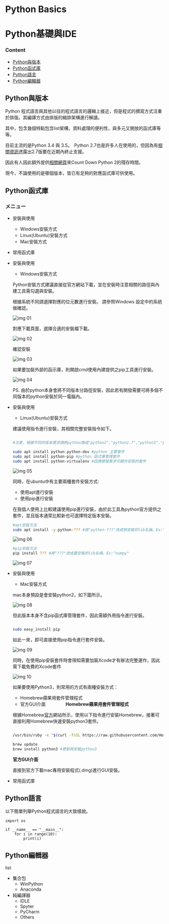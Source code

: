 # Python Basics
# Python基礎與IDE

### Content
* [Python與版本](#python與版本)
* [Python函式庫](#python函式庫)
* [Python語言](#python語言)
* [Python編輯器](#python編輯器)

## Python與版本

Python 程式語言與其他以往的程式語言的邏輯上接近，但是程式的撰寫方式注重於排版。其編譯方式由排版的縮排架構進行解讀。

其中，包含幾個特點包含list架構，資料處理的便利性，與多元又開放的函式庫等等。

目前主流的是Python 3.4 與 3.5。　Python 2.7也是許多人在使用的，但因為有[相關資訊](https://www.python.org/dev/peps/pep-0373/)透露出2.7版要在近期內終止支援。

因此有人因此額外提供[相關網頁](https://pythonclock.org/)來Count Down Python 2的殘存時間。

現今，不論使用的是哪個版本，皆已有足夠的對應函式庫可供使用。

## Python函式庫

### メニュー
* 安裝與使用
  * Windows安裝方式
  * Linux(Ubuntu)安裝方式
  * Mac安裝方式
* 常用函式庫


* 安裝與使用
  * Windows安裝方式
  
  Python安裝方式建議直接從官方網站下載，並在安裝時注意相關的路徑與內建工具需勾選與安裝。
  
  根據系統不同請選擇對應的位元數進行安裝。 請參照Windows 設定中的系統做確認。
  
  ![img 01](img/Pic01.PNG)
  
  對應下載頁面，選擇合適的安裝檔下載。
  
  ![img 02](img/Pic02.PNG)
  
  確認安裝
  
  ![img 03](img/Pic03.PNG)
  
  如果要加裝外部的函示庫，則開啟cmd使用內建提供之pip工具進行安裝。
  
  ![img 04](img/Pic04.PNG)
  
  PS. 由於python本身會將不同版本分路徑安裝，因此若有開發需要可將多個不同版本的python安裝於同一電腦內。

* 安裝與使用
  * Linux(Ubuntu)安裝方式
  
  建議使用指令進行安裝，其相關完整安裝指令如下。
  
  ```bash
  
  #注意，根據不同的版本需求請將python換成"python2","python2.7","python3","python3.5"或"python3.6"等等
  
  sudo apt install python python-dev #python 主要套件
  sudo apt install python-pip #python 函式庫管理套件
  sudo apt install python-virtualenv #因應開發需求可額外安裝的套件
  
  ```
  
  ![img 05](img/Pic05.PNG)
  
  同時，在ubuntu中有主要兩種套件安裝方式:
    * 使用apt進行安裝
	* 使用pip進行安裝
  
  在我個人使用上比較建議使用pip進行安裝，由於此工具為python官方提供之套件，並且版本通常比較新也可選擇特定版本安裝。
  
  ```bash
  #apt安裝方法
  sudo apt install -y python-??? #將"python-???"改成想安裝的lib名稱，Ex:"python-numpy"
  
  ```
  
  ![img 06](img/Pic06.PNG)
  
  ```bash
  #pip安裝方法
  pip install ??? #將"???"改成要安裝的lib名稱，Ex:"numpy"
  
  ```
  
  ![img 07](img/Pic07.PNG)

* 安裝與使用
  * Mac安裝方式
  
  mac本身預設是會安裝python2，如下圖所示。
  
  ![img 08](img/Pic08.PNG)
  
  但此版本本身不含pip函式庫管理套件，因此需額外用指令進行安裝。
  
  ```bash
  
  sudo easy_install pip
  
  ```
  
  如此一來，即可直接使用pip指令進行套件安裝。
  
  ![img 09](img/Pic09.PNG)
  
  同時，在使用pip安裝套件時會得知需要加裝Xcode才有辦法完整運作，因此需下載免費的Xcode套件
  
  ![img 10](img/Pic10.PNG)
  
  如果要使用Python3，則常用的方式有兩種安裝方式：
	* Homebrew蘋果用套件管理程式
	* 官方GUI介面
　　
　　**Homebrew蘋果用套件管理程式**
  
  根據Homebrew[官方](https://brew.sh/)網站所示，使用以下指令進行安裝Homebrew，接著可直接利用Homebrew快速安裝python3套件。
  
  ```bash
  
  /usr/bin/ruby -e "$(curl -fsSL https://raw.githubusercontent.com/Homebrew/install/master/install)" #安裝Homebrew
  
  brew update
  brew install python3 #更新與安裝python3
  
  ```
  
  **官方GUI介面**
  
  直接到官方下載mac專用安裝程式(.dmg)進行GUI安裝。

* 常用函式庫


## Python語言

以下簡單列舉Python程式語言的大致樣貌。

```
import os

if __name__ == "__main__":
	for i in range(10):
		print(i)

```

## Python編輯器

list
* 集合包
  * WinPython
  * Anaconda
* 純編譯器
  * IDLE
  * Spyter
  * PyCharm
  * Others